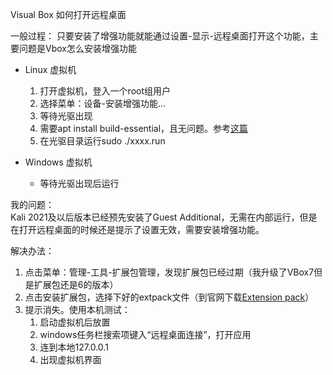 Visual Box 如何打开远程桌面

一般过程：
只要安装了增强功能就能通过设置-显示-远程桌面打开这个功能，主要问题是Vbox怎么安装增强功能
- Linux 虚拟机
  1. 打开虚拟机，登入一个root组用户
  2. 选择菜单：设备-安装增强功能...
  3. 等待光驱出现
  4. 需要apt install build-essential，且无问题。参考[这篇](https://blog.csdn.net/wuyy75/article/details/82595000)
  5. 在光驱目录运行sudo ./xxxx.run

- Windows 虚拟机
    - 等待光驱出现后运行

我的问题：  
Kali 2021及以后版本已经预先安装了Guest Additional，无需在内部运行，但是在打开远程桌面的时候还是提示了设置无效，需要安装增强功能。

解决办法：  
1. 点击菜单：管理-工具-扩展包管理，发现扩展包已经过期（我升级了VBox7但是扩展包还是6的版本）
2. 点击安装扩展包，选择下好的extpack文件（到官网下载[Extension pack](https://www.oracle.com/virtualization/technologies/vm/downloads/virtualbox-downloads.html#extpack)）
3. 提示消失。使用本机测试：
   1. 启动虚拟机后放置
   2. windows任务栏搜索项键入“远程桌面连接”，打开应用
   3. 连到本地127.0.0.1
   4. 出现虚拟机界面